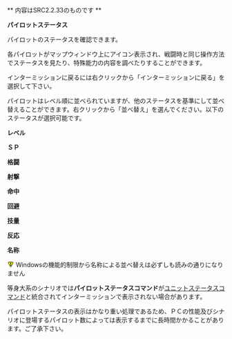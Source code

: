 ** 内容はSRC2.2.33のものです **

**パイロットステータス**

パイロットのステータスを確認できます。

各パイロットがマップウィンドウ上にアイコン表示され、戦闘時と同じ操作方法でステータスを見たり、特殊能力の内容を調べたりすることができます。

インターミッションに戻るには右クリックから「インターミッションに戻る」を選択して下さい。

パイロットはレベル順に並べられていますが、他のステータスを基準にして並べ替えることができます。右クリックから「並べ替え」を選んでください。以下のステータスが選択可能です。

**レベル**

**ＳＰ**

**格闘**

**射撃**

**命中**

**回避**

**技量**

**反応**

**名称**

![](../images/bm0.gif) Windowsの機能的制限から名称による並べ替えは必ずしも読みの通りになりません

等身大系のシナリオでは**パイロットステータスコマンド**が[ユニットステータスコマンド](ユニットステータス.md)と統合されてインターミッションで表示されない場合があります。

パイロットステータスの表示はかなり重い処理であるため、ＰＣの性能及びシナリオに登場するパイロット数によっては表示するまでに長時間かかることがあります。ご了承下さい。
